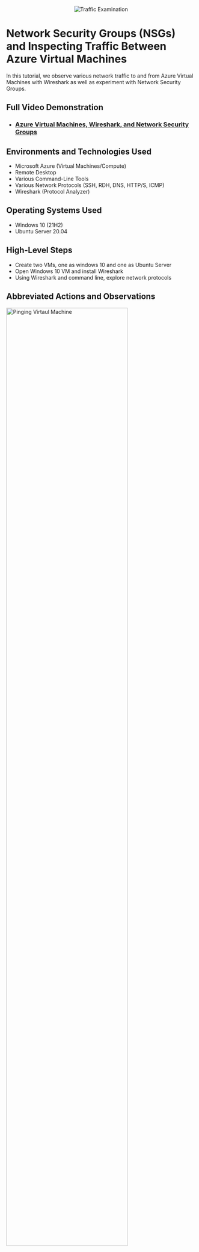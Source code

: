 <p align="center">
<img src="https://i.imgur.com/Ua7udoS.png" alt="Traffic Examination"/>
</p>

<h1>Network Security Groups (NSGs) and Inspecting Traffic Between Azure Virtual Machines</h1>
In this tutorial, we observe various network traffic to and from Azure Virtual Machines with Wireshark as well as experiment with Network Security Groups. <br />


<h2>Full Video Demonstration</h2>

- ### [Azure Virtual Machines, Wireshark, and Network Security Groups](https://www.flexclip.com/share/18365971e2ede90187a9dff8c5e5bcba1fbb9e4.html)

<h2>Environments and Technologies Used</h2>

- Microsoft Azure (Virtual Machines/Compute)
- Remote Desktop
- Various Command-Line Tools
- Various Network Protocols (SSH, RDH, DNS, HTTP/S, ICMP)
- Wireshark (Protocol Analyzer)

<h2>Operating Systems Used </h2>

- Windows 10 (21H2)
- Ubuntu Server 20.04

<h2>High-Level Steps</h2>

- Create two VMs, one as windows 10 and one as Ubuntu Server
- Open Windows 10 VM and install Wireshark
- Using Wireshark and command line, explore network protocols

<h2> Abbreviated Actions and Observations</h2>

<p>
<img src="https://user-images.githubusercontent.com/47663923/209569486-c3e15f60-edd8-4867-8cec-d0ca77d5508b.png" height="80%" width="80%" alt="Pinging Virtaul Machine"/>
</p>
<p>
To initiate our review of ICMP traffic, I first continuously ping VM2 using the private IP address using command ping 10.0.0.5 -t. This allows us to see what changes when we change networking rules.
</p>
<br />

<p>
<img src="https://user-images.githubusercontent.com/47663923/209569724-6d58e5d6-590a-4bbf-bfd9-678e0fc46528.png" height="80%" width="80%" alt="SSH log in"/>
</p>

<p>
Log into VM2 using SSH on VM1 in command line.
</p>
<br />

<p>
<img src="https://user-images.githubusercontent.com/47663923/209570009-3397dfab-4735-4eaf-b36a-7d6f215a80e0.png" height="80%" width="80%" alt="DHCP"/>
</p>
<p>
Using DHCP to renew our IP address and observing on Wireshark.
</p>
<br />

<p>
<img src="https://user-images.githubusercontent.com/47663923/209570164-defb8af1-3a44-4bc3-a0ba-b9109815eb54.png" height="80%" width="80%" alt="DHCP"/>
</p>
<p>
Using RDP (tcp.port == 3389) in Wireshark to observe the traffic.
</p>
<br />
